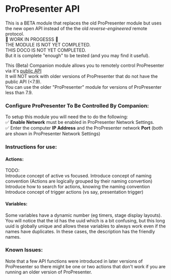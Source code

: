 # ProPresenter API

This is a BETA module that replaces the old ProPresenter module but uses the new open API instead of the the old *reverse-engineered* remote protocol.  
🚧 WORK IN PROGESSS 🚧  
THE MODULE IS NOT YET COMPLETED.  
THIS DOCO IS NOT YET COMPLETED.  
But it is complete "enough" to be tested (and you may find it useful).

This (Beta) Companion module allows you to remotely control ProPresenter via it's <a href="https://openapi.propresenter.com" target="_blank">public API</a>  
It will NOT work with older versions of ProPresenter that do not have the public API (<7.9).  
You can use the older "ProPresenter" module for versions of ProPresenter less than 7.9.  

### Configure ProPresenter To Be Controlled By Companion:
To setup this module you will need the to do the following:  
✅ **Enable Network** must be enabled in ProPresenter Network Settings.  
✅ Enter the computer **IP Address** and the ProPresenter network **Port** (both are shown in ProPresenter Network Settings)  

### Instructions for use:

#### Actions:
TODO:  
Introduce concept of active vs focused.
Introduce concept of naming convention (Actions are logically grouped by their naming convertion)
Introduce how to search for actions, knowing the naming convention
Introduce concept of trigger actions (vs say, presentation trigger)


#### Variables:
Some variables have a dynamic number (eg timers, stage display layouts).  You will notice that the id has the uuid which is a bit confusing, but this long uuid is globally unique and allows these variables to always work even if the names have duplicates.  In these cases, the description has the friendly names.


### Known Issues:
Note that a few API functions were introduced in later versions of ProPresenter so there might be one or two actions that don't work if you are running an older version of ProPresenter.